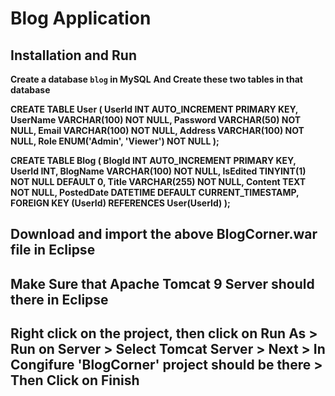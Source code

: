 # Blog Application

## Installation and Run 

**Create a database `blog` in MySQL**
**And Create these two tables in that database**

**CREATE TABLE User (
    UserId INT AUTO_INCREMENT PRIMARY KEY,
    UserName VARCHAR(100) NOT NULL,
    Password VARCHAR(50) NOT NULL,
    Email VARCHAR(100) NOT NULL,
    Address VARCHAR(100) NOT NULL,
    Role ENUM('Admin', 'Viewer') NOT NULL
);**


**CREATE TABLE Blog (
    BlogId INT AUTO_INCREMENT PRIMARY KEY,
    UserId INT,
    BlogName VARCHAR(100) NOT NULL,
    IsEdited TINYINT(1) NOT NULL DEFAULT 0,
    Title VARCHAR(255) NOT NULL,
    Content TEXT NOT NULL,
    PostedDate DATETIME DEFAULT CURRENT_TIMESTAMP,
    FOREIGN KEY (UserId) REFERENCES User(UserId)
);**


## Download and import the above BlogCorner.war file in Eclipse
## Make Sure that Apache Tomcat 9 Server should there in Eclipse
## Right click on the project, then click on Run As > Run on Server > Select Tomcat Server > Next > In Congifure 'BlogCorner' project should be there > Then Click on Finish 
